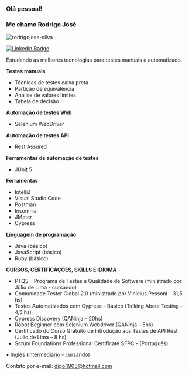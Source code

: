 ### Olá pessoal! 

### Me chamo Rodrigo José

<p align="left"> <img src="https://komarev.com/ghpvc/?username=rodrigojose-silva&label=Profile%20views&color=0e75b6&style=flat" alt="rodrigojose-silva" /> </p>

[![Linkedin Badge](https://img.shields.io/badge/-Rodrigo%20José-fbca16?style=flat-square&logo=Linkedin&logoColor=white&link=https://www.linkedin.com/in/rodrigo-josé-dos-santos-silva/)](linkedin.com/in/rodrigo-josé-dos-santos-silva/) 


Estudando as melhores tecnologias para testes manuais e automatizado.

<b>Testes manuais</b>
  - Técnicas de testes caixa preta
  - Partição de equivalência
  - Analise de valores limites
  - Tabela de decisão
  
<b>Automação de testes Web</b>
  - Selenium WebDriver
    
<b>Automação de testes API</b>
  - Rest Assured

<b>Ferramentas de automação de testes</b>
  - JUnit 5

<b>Ferramentas</b>
  - IntelliJ
  - Visual Studio Code
  - Postman
  - Insomnia
  - JMeter
  - Cypress

<b>Linguagem de programação</b>
  - Java (básico)
  - JavaScript (básico)
  - Ruby (básico)


<b>CURSOS, CERTIFICAÇÕES, SKILLS E IDIOMA</b>

- PTQS – Programa de Testes e Qualidade de Software (ministrado por Júlio de Lima - cursando)
- Comunidade Tester Global 2.0 (ministrado por Vinicius Pessoni – 31,5 hs)
- Testes Automatizados com Cypress – Básico (Talking About Testing – 4,5 hs)
- Cypress Discovery (QANinja – 20hs)
- Robot Beginner com Selenium Webdriver (QANinja – 5hs)
- Certificado do Curso Gratuito de Introdução aos Testes de API Rest (Julio de Lima – 8 hs)
- Scrum Foundations Professional Certificate SFPC - (Português)

•	Inglês (intermediário - cursando)

Contato por e-mail: digo.1903@hotmail.com
